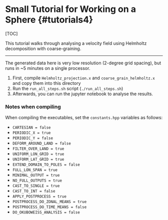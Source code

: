 # Small Tutorial for Working on a Sphere {#tutorials4}
[TOC]

This tutorial walks through analysing a velocity field using Helmholtz decomposition with coarse-graining.

---

The generated data here is very low resolution (2-degree grid spacing), but runs in ~5 minutes on a single processor.

1. First, compile `Helmholtz_projection.x` and `coarse_grain_helmholtz.x` and copy them into this directory
2. Run the `run_all_steps.sh` script (`./run_all_steps.sh`)
3. Afterwards, you can run the jupyter notebook to analyse the results.



### Notes when compiling

When compiling the executables, set the `constants.hpp` variables as follows:
- `CARTESIAN = false`
- `PERIODIC_X = true`
- `PERIODIC_Y = false`
- `DEFORM_AROUND_LAND = false`
- `FILTER_OVER_LAND = true`
- `UNIFORM_LON_GRID = true`
- `UNIFORM_LAT_GRID = true`
- `EXTEND_DOMAIN_TO_POLES = false`
- `FULL_LON_SPAN = true`
- `MINIMAL_OUTPUT = true`
- `NO_FULL_OUTPUTS = true`
- `CAST_TO_SINGLE = true`
- `CAST_TO_INT = false`
- `APPLY_POSTPROCESS = true`
- `POSTPROCESS_DO_ZONAL_MEANS = true`
- `POSTPROCESS_DO_TIME_MEANS = false`
- `DO_OKUBOWEISS_ANALYSIS = false`
